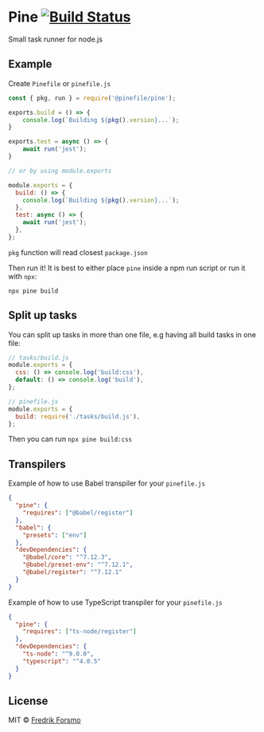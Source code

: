 # Pine [![Build Status](https://github.com/pinefile/pine/workflows/build/badge.svg)](https://github.com/pinefile/pine/actions)

Small task runner for node.js

## Example

Create `Pinefile` or `pinefile.js`

```js
const { pkg, run } = require('@pinefile/pine');

exports.build = () => {
    console.log(`Building ${pkg().version}...`);
}

exports.test = async () => {
    await run('jest');
}

// or by using module.exports

module.exports = {
  build: () => {
    console.log(`Building ${pkg().version}...`);
  },
  test: async () => {
    await run('jest');
  },
};
```

`pkg` function will read closest `package.json`

Then run it! It is best to either place `pine` inside a npm run script or run it with `npx`:

```
npx pine build
```

## Split up tasks

You can split up tasks in more than one file, e.g having all build tasks in one file:

```js
// tasks/build.js
module.exports = {
  css: () => console.log('build:css'),
  default: () => console.log('build'),
};

// pinefile.js
module.exports = {
  build: require('./tasks/build.js'),
};
```

Then you can run `npx pine build:css`

## Transpilers

Example of how to use Babel transpiler for your `pinefile.js`

```json
{
  "pine": {
    "requires": ["@babel/register"]
  },
  "babel": {
    "presets": ["env"]
  },
  "devDependencies": {
    "@babel/core": "^7.12.3",
    "@babel/preset-env": "^7.12.1",
    "@babel/register": "^7.12.1"
  }
}
```

Example of how to use TypeScript transpiler for your `pinefile.js`

```json
{
  "pine": {
    "requires": ["ts-node/register"]
  },
  "devDependencies": {
    "ts-node": "^9.0.0",
    "typescript": "^4.0.5"
  }
}
```

## License

MIT © [Fredrik Forsmo](https://github.com/frozzare)

